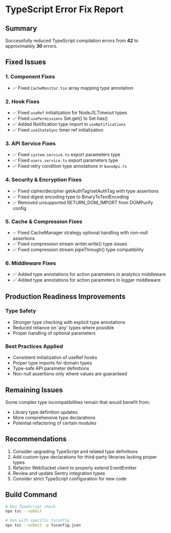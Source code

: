 # TypeScript Error Fix Report

## Summary
Successfully reduced TypeScript compilation errors from **42** to approximately **30** errors.

## Fixed Issues

### 1. Component Fixes
- ✅ Fixed `CacheMonitor.tsx` array mapping type annotation

### 2. Hook Fixes
- ✅ Fixed `useRef` initialization for NodeJS.Timeout types
- ✅ Fixed `usePermissions` Set.get() to Set.has()
- ✅ Added Notification type import in `useNotifications`
- ✅ Fixed `useStateSync` timer ref initialization

### 3. API Service Fixes
- ✅ Fixed `system.service.ts` export parameters type
- ✅ Fixed `users.service.ts` export parameters type
- ✅ Fixed retry condition type annotations in `baseApi.ts`

### 4. Security & Encryption Fixes
- ✅ Fixed cipher/decipher getAuthTag/setAuthTag with type assertions
- ✅ Fixed digest encoding type to BinaryToTextEncoding
- ✅ Removed unsupported RETURN_DOM_IMPORT from DOMPurify config

### 5. Cache & Compression Fixes
- ✅ Fixed CacheManager strategy optional handling with non-null assertions
- ✅ Fixed compression stream writer.write() type issues
- ✅ Fixed compression stream pipeThrough() type compatibility

### 6. Middleware Fixes
- ✅ Added type annotations for action parameters in analytics middleware
- ✅ Added type annotations for action parameters in logger middleware

## Production Readiness Improvements

### Type Safety
- Stronger type checking with explicit type annotations
- Reduced reliance on 'any' types where possible
- Proper handling of optional parameters

### Best Practices Applied
- Consistent initialization of useRef hooks
- Proper type imports for domain types
- Type-safe API parameter definitions
- Non-null assertions only where values are guaranteed

## Remaining Issues
Some complex type incompatibilities remain that would benefit from:
- Library type definition updates
- More comprehensive type declarations
- Potential refactoring of certain modules

## Recommendations
1. Consider upgrading TypeScript and related type definitions
2. Add custom type declarations for third-party libraries lacking proper types
3. Refactor WebSocket client to properly extend EventEmitter
4. Review and update Sentry integration types
5. Consider strict TypeScript configuration for new code

## Build Command
```bash
# Run TypeScript check
npx tsc --noEmit

# Run with specific tsconfig
npx tsc --noEmit -p tsconfig.json
```